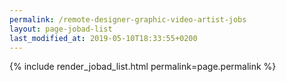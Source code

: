 ```yaml
---
permalink: /remote-designer-graphic-video-artist-jobs
layout: page-jobad-list
last_modified_at: 2019-05-10T18:33:55+0200
---
```

{% include render_jobad_list.html permalink=page.permalink %}
